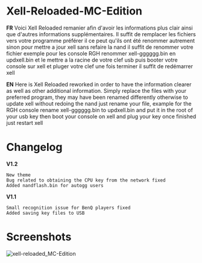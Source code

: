 # Xell-Reloaded-MC-Edition

**FR** Voici Xell Reloaded remanier afin d'avoir les informations plus clair ainsi que d'autres informations supplémentaires.
Il suffit de remplacer les fichiers vers votre programme préférer il ce peut qu'ils ont été renommer autrement sinon pour mettre a jour xell 
sans refaire la nand il suffit de renommer votre fichier exemple pour les console RGH renommer xell-gggggg.bin en updxell.bin et le mettre a la racine 
de votre clef usb puis booter votre console sur xell et pluger votre clef une fois terminer il suffit de redémarrer xell

**EN** Here is Xell Reloaded reworked in order to have the information clearer as well as other additional information.
Simply replace the files with your preferred program, they may have been renamed differently otherwise to update xell
without redoing the nand just rename your file, example for the RGH console rename xell-gggggg.bin to updxell.bin and put it in the root
of your usb key then boot your console on xell and plug your key once finished just restart xell

# Changelog

**V1.2**

    New theme
    Bug related to obtaining the CPU key from the network fixed
    Added nandflash.bin for autogg users

**V1.1**

    Small recognition issue for BenQ players fixed
    Added saving key files to USB

# Screenshots

![xell-reloaded_MC-Edition](https://github.com/BenMitnicK/Xell-Reloaded-MC-Edition/assets/2843334/05c0b164-055d-496a-a62f-126847f32509)


